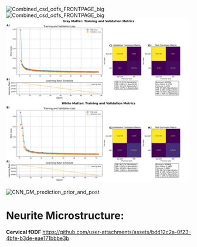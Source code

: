 ![Combined_csd_odfs_FRONTPAGE_big](https://github.com/user-attachments/assets/90f1180c-0b77-4644-bcc4-97e51fb23e54)![Combined_csd_odfs_FRONTPAGE_big](https://github.com/user-attachments/assets/229f99b5-6be1-4c8b-a89f-6cf4f8d95149)![alt text](https://github.com/sigurdsfs/Spinal-Cord-Segmentation/blob/98a245fe0117a70e460b2b493fa1b89bb1a461da/Figures/CNN_training_validation_metrics_combined.svg "Training Metrics")


![CNN_GM_prediction_prior_and_post](https://github.com/user-attachments/assets/614b9da9-910c-4be1-bf08-b4b4a6e8cab6)


# Neurite Microstructure:
**Cervical fODF**
https://github.com/user-attachments/assets/bdd12c2a-0f23-4bfe-b3de-eae171bbbe3b


